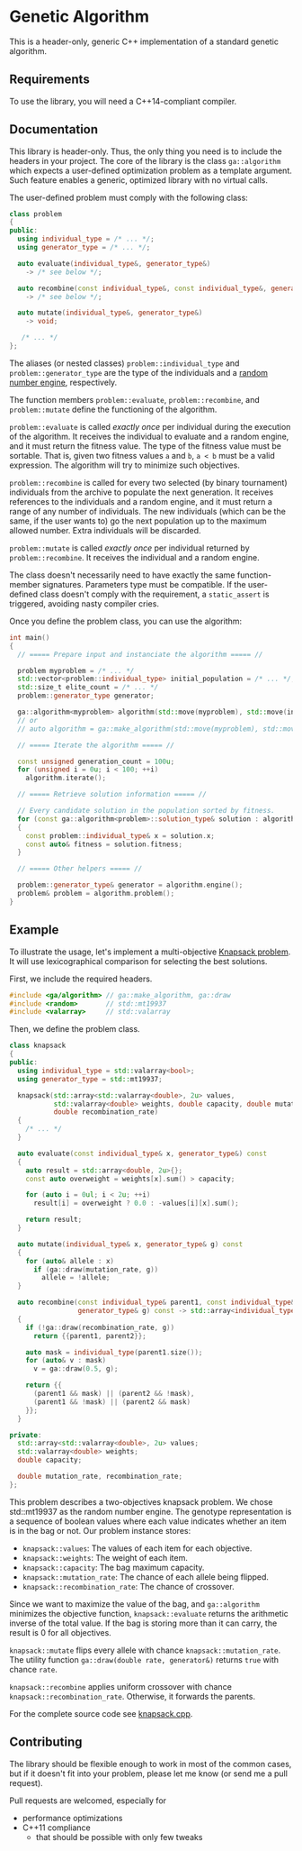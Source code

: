 # Genetic Algorithm

This is a header-only, generic C++ implementation of a standard genetic algorithm.

## Requirements

To use the library, you will need a C++14-compliant compiler.

## Documentation

This library is header-only.  Thus, the only thing you need is to include
the headers in your project.  The core of the library is the class `ga::algorithm` which expects
a user-defined optimization problem as a template argument.  Such feature enables a generic, optimized
library with no virtual calls.

The user-defined problem must comply with the following class:
```c++
class problem
{
public:
  using individual_type = /* ... */;
  using generator_type = /* ... */;

  auto evaluate(individual_type&, generator_type&)
    -> /* see below */;

  auto recombine(const individual_type&, const individual_type&, generator_type&)
    -> /* see below */;

  auto mutate(individual_type&, generator_type&)
    -> void;

   /* ... */
};
```

The aliases (or nested classes) `problem::individual_type` and `problem::generator_type`
are the type of the individuals and a
[random number engine](http://en.cppreference.com/w/cpp/numeric/random), respectively.

The function members `problem::evaluate`, `problem::recombine`, and `problem::mutate`
define the functioning of the algorithm.

`problem::evaluate` is called *exactly once* per individual during the
execution of the algorithm. It receives the individual to evaluate and a random
engine, and it must return the fitness value. The type of the fitness value
must be sortable. That is, given two fitness values `a` and `b`, `a < b` must
be a valid expression. The algorithm will try to minimize such objectives.

`problem::recombine` is called for every two selected (by binary tournament)
individuals from the archive to populate the next generation.  It receives
references to the individuals and a random engine, and it must return a range
of any number of individuals. The new individuals (which can be the same, if
the user wants to) go the next population up to the maximum allowed number.
Extra individuals will be discarded.

`problem::mutate` is called *exactly once* per individual returned by `problem::recombine`.
It receives the individual and a random engine.

The class doesn't necessarily need to have exactly the same function-member signatures.
Parameters type must be compatible.  If the user-defined
class doesn't comply with the requirement, a `static_assert` is triggered, avoiding nasty
compiler cries.

Once you define the problem class, you can use the algorithm:
```c++
int main()
{
  // ===== Prepare input and instanciate the algorithm ===== //

  problem myproblem = /* ... */
  std::vector<problem::individual_type> initial_population = /* ... */;
  std::size_t elite_count = /* ... */
  problem::generator_type generator;

  ga::algorithm<myproblem> algorithm(std::move(myproblem), std::move(initial_population), elite_count, std::move(generator));
  // or
  // auto algorithm = ga::make_algorithm(std::move(myproblem), std::move(initial_population), elite_count, std::move(generator));

  // ===== Iterate the algorithm ===== //

  const unsigned generation_count = 100u;
  for (unsigned i = 0u; i < 100; ++i)
    algorithm.iterate();

  // ===== Retrieve solution information ===== //

  // Every candidate solution in the population sorted by fitness.
  for (const ga::algorithm<problem>::solution_type& solution : algorithm.population())
  {
    const problem::individual_type& x = solution.x;
    const auto& fitness = solution.fitness;
  }

  // ===== Other helpers ===== //

  problem::generator_type& generator = algorithm.engine();
  problem& problem = algorithm.problem();
}
```

## Example

To illustrate the usage, let's implement a multi-objective
[Knapsack problem](https://en.wikipedia.org/wiki/Knapsack_problem).
It will use lexicographical comparison for selecting the best
solutions.

First, we include the required headers.
```c++
#include <ga/algorithm> // ga::make_algorithm, ga::draw
#include <random>       // std::mt19937
#include <valarray>     // std::valarray
```

Then, we define the problem class.
```c++
class knapsack
{
public:
  using individual_type = std::valarray<bool>;
  using generator_type = std::mt19937;

  knapsack(std::array<std::valarray<double>, 2u> values,
           std::valarray<double> weights, double capacity, double mutation_rate,
           double recombination_rate)
  {
    /* ... */
  }

  auto evaluate(const individual_type& x, generator_type&) const
  {
    auto result = std::array<double, 2u>{};
    const auto overweight = weights[x].sum() > capacity;

    for (auto i = 0ul; i < 2u; ++i)
      result[i] = overweight ? 0.0 : -values[i][x].sum();

    return result;
  }

  auto mutate(individual_type& x, generator_type& g) const
  {
    for (auto& allele : x)
      if (ga::draw(mutation_rate, g))
        allele = !allele;
  }

  auto recombine(const individual_type& parent1, const individual_type& parent2,
                 generator_type& g) const -> std::array<individual_type, 2u>
  {
    if (!ga::draw(recombination_rate, g))
      return {{parent1, parent2}};

    auto mask = individual_type(parent1.size());
    for (auto& v : mask)
      v = ga::draw(0.5, g);

    return {{
      (parent1 && mask) || (parent2 && !mask),
      (parent1 && !mask) || (parent2 && mask)
    }};
  }

private:
  std::array<std::valarray<double>, 2u> values;
  std::valarray<double> weights;
  double capacity;

  double mutation_rate, recombination_rate;
};
```

This problem describes a two-objectives knapsack problem.  We chose std::mt19937 as the random number
engine.  The genotype representation is a sequence of boolean values where each value indicates
whether an item is in the bag or not.  Our problem instance stores:

- `knapsack::values`: The values of each item for each objective.
- `knapsack::weights`:  The weight of each item.
- `knapsack::capacity`: The bag maximum capacity.
- `knapsack::mutation_rate`: The chance of each allele being flipped.
- `knapsack::recombination_rate`: The chance of crossover.

Since we want to maximize the value of the bag, and `ga::algorithm` minimizes the objective
function, `knapsack::evaluate` returns the arithmetic inverse of the total value.  If the bag
is storing more than it can carry, the result is 0 for all objectives.

`knapsack::mutate` flips every allele with chance `knapsack::mutation_rate`.  The utility
function `ga::draw(double rate, generator&)` returns `true` with chance `rate`.

`knapsack::recombine` applies uniform crossover with chance `knapsack::recombination_rate`.
Otherwise, it forwards the parents.

For the complete source code see [knapsack.cpp](https://github.com/verri/ga/blob/master/test/knapsack.cpp).

## Contributing

The library should be flexible enough to work in most of the common cases,
but if it doesn't fit into your problem, please let me know (or send me a pull request).

Pull requests are welcomed, especially for

- performance optimizations
- C++11 compliance
  - that should be possible with only few tweaks

